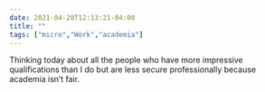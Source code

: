 ```yaml
---
date: 2021-04-20T12:13:21-04:00
title: ""
tags: ["micro","Work","academia"]
---
```

Thinking today about all the people who have more impressive qualifications than I do but are less secure professionally because academia isn’t fair.
